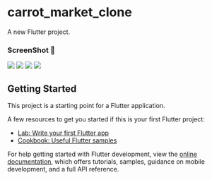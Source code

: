 # carrot_market_clone

A new Flutter project.

### ScreenShot 📸

<div class="row-1">
<img src="https://github.com/aengzu/carrot_market_clone/assets/102356873/24ec55a7-31c2-4f1c-af76-65b94addb262">
<img src="https://github.com/aengzu/carrot_market_clone/assets/102356873/61521820-bb98-43e5-8cee-bd1106511452">
<img src="https://github.com/aengzu/carrot_market_clone/assets/102356873/ff9f0c7b-87df-4245-814a-ab5d65530840">
<img src="https://github.com/aengzu/carrot_market_clone/assets/102356873/f7e12097-d66c-4bca-ba76-9ccf65a4a6e3">
</div>


## Getting Started

This project is a starting point for a Flutter application.

A few resources to get you started if this is your first Flutter project:

- [Lab: Write your first Flutter app](https://docs.flutter.dev/get-started/codelab)
- [Cookbook: Useful Flutter samples](https://docs.flutter.dev/cookbook)

For help getting started with Flutter development, view the
[online documentation](https://docs.flutter.dev/), which offers tutorials,
samples, guidance on mobile development, and a full API reference.

